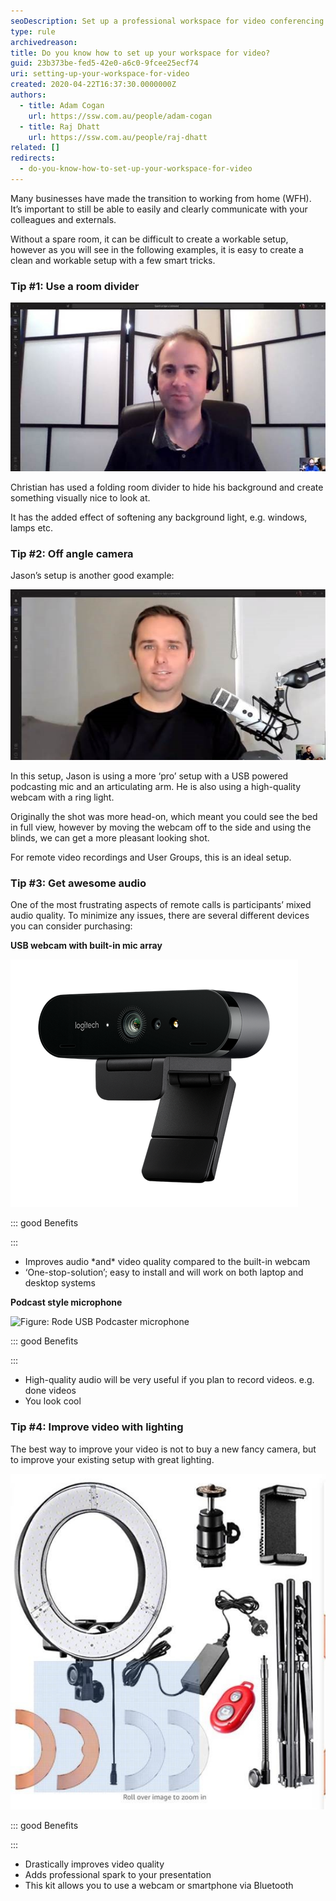 ```yaml
---
seoDescription: Set up a professional workspace for video conferencing and improve your online presence with these simple yet effective tips.
type: rule
archivedreason:
title: Do you know how to set up your workspace for video?
guid: 23b373be-fed5-42e0-a6c0-9fcee25ecf74
uri: setting-up-your-workspace-for-video
created: 2020-04-22T16:37:30.0000000Z
authors:
  - title: Adam Cogan
    url: https://ssw.com.au/people/adam-cogan
  - title: Raj Dhatt
    url: https://ssw.com.au/people/raj-dhatt
related: []
redirects:
  - do-you-know-how-to-set-up-your-workspace-for-video
---
```


Many businesses have made the transition to working from home (WFH). It’s important to still be able to easily and clearly communicate with your colleagues and externals.

<!--endintro-->

Without a spare room, it can be difficult to create a workable setup, however as you will see in the following examples, it is easy to create a clean and workable setup with a few smart tricks.

### Tip #1: Use a room divider

![Figure: Christian uses this divider to hide his background](room-divider.jpg)

Christian has used a folding room divider to hide his background and create something visually nice to look at.

It has the added effect of softening any background light, e.g. windows, lamps etc.

### Tip #2: Off angle camera

Jason’s setup is another good example:

![Figure: Jason is in a bedroom, however, the angle shows little of the bed](jason-angle-bed.jpg)

In this setup, Jason is using a more ‘pro’ setup with a USB powered podcasting mic and an articulating arm. He is also using a high-quality webcam with a ring light.

Originally the shot was more head-on, which meant you could see the bed in full view, however by moving the webcam off to the side and using the blinds, we can get a more pleasant looking shot.

For remote video recordings and User Groups, this is an ideal setup.

### Tip #3: Get awesome audio

One of the most frustrating aspects of remote calls is participants’ mixed audio quality. To minimize any issues, there are several different devices you can consider purchasing:

**USB webcam with built-in mic array**

![Figure:        Logitech Brio 4k webcam](logitech-brio.png)

::: good
Benefits

:::

- Improves audio \*and\* video quality compared to the built-in webcam
- ‘One-stop-solution’; easy to install and will work on both laptop and desktop systems

**Podcast style microphone**

![Figure: 
            Rode USB Podcaster microphone](rode-podcaster.jpg)

::: good
Benefits

:::

- High-quality audio will be very useful if you plan to record videos. e.g. done videos
- You look cool

### Tip #4: Improve video with lighting

The best way to improve your video is not to buy a new fancy camera, but to improve your existing setup with great lighting.

![Figure: Ring light for webcam/camera/smartphone](ring-light.jpg)

::: good
Benefits

:::

- Drastically improves video quality
- Adds professional spark to your presentation
- This kit allows you to use a webcam or smartphone via Bluetooth
